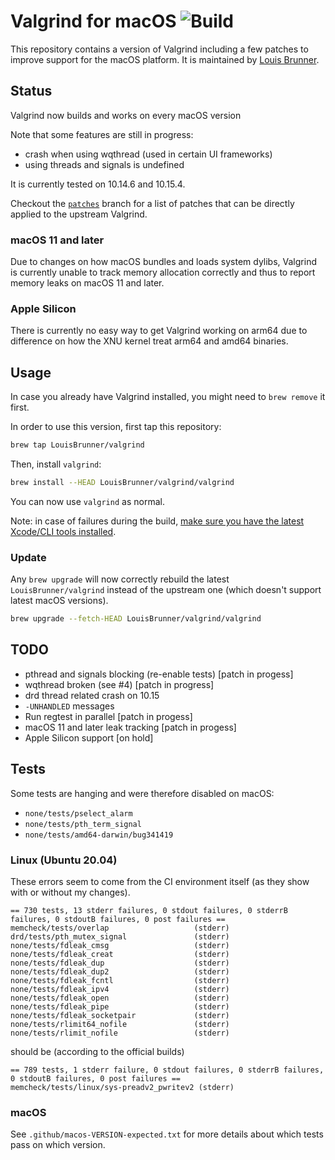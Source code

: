 # Valgrind for macOS ![Build](https://github.com/LouisBrunner/valgrind-macos/workflows/Build/badge.svg)

This repository contains a version of Valgrind including a few patches to improve support for the macOS platform. It is maintained by [Louis Brunner](https://github.com/LouisBrunner).

## Status

Valgrind now builds and works on every macOS version

Note that some features are still in progress:

- crash when using wqthread (used in certain UI frameworks)
- using threads and signals is undefined

It is currently tested on 10.14.6 and 10.15.4.

Checkout the [`patches`](https://github.com/LouisBrunner/valgrind-macos/commits/patches) branch for a list of patches that can be directly applied to the upstream Valgrind.

### macOS 11 and later

Due to changes on how macOS bundles and loads system dylibs, Valgrind is currently unable to track memory allocation correctly and thus to report memory leaks on macOS 11 and later.

### Apple Silicon

There is currently no easy way to get Valgrind working on arm64 due to difference on how the XNU kernel treat arm64 and amd64 binaries.

## Usage

In case you already have Valgrind installed, you might need to `brew remove` it first.

In order to use this version, first tap this repository:

```sh
brew tap LouisBrunner/valgrind
```

Then, install `valgrind`:

```sh
brew install --HEAD LouisBrunner/valgrind/valgrind
```

You can now use `valgrind` as normal.

Note: in case of failures during the build, [make sure you have the latest Xcode/CLI tools installed](https://github.com/LouisBrunner/valgrind-macos/issues/6#issuecomment-667587385).

### Update

Any `brew upgrade` will now correctly rebuild the latest `LouisBrunner/valgrind` instead of the upstream one (which doesn't support latest macOS versions).

```sh
brew upgrade --fetch-HEAD LouisBrunner/valgrind/valgrind
```

## TODO

- pthread and signals blocking (re-enable tests) [patch in progess]
- wqthread broken (see #4) [patch in progress]
- drd thread related crash on 10.15
- `-UNHANDLED` messages
- Run regtest in parallel [patch in progess]
- macOS 11 and later leak tracking [patch in progess]
- Apple Silicon support [on hold]

## Tests

Some tests are hanging and were therefore disabled on macOS:

- `none/tests/pselect_alarm`
- `none/tests/pth_term_signal`
- `none/tests/amd64-darwin/bug341419`

### Linux (Ubuntu 20.04)

These errors seem to come from the CI environment itself (as they show with or without my changes).

```
== 730 tests, 13 stderr failures, 0 stdout failures, 0 stderrB failures, 0 stdoutB failures, 0 post failures ==
memcheck/tests/overlap                   (stderr)
drd/tests/pth_mutex_signal               (stderr)
none/tests/fdleak_cmsg                   (stderr)
none/tests/fdleak_creat                  (stderr)
none/tests/fdleak_dup                    (stderr)
none/tests/fdleak_dup2                   (stderr)
none/tests/fdleak_fcntl                  (stderr)
none/tests/fdleak_ipv4                   (stderr)
none/tests/fdleak_open                   (stderr)
none/tests/fdleak_pipe                   (stderr)
none/tests/fdleak_socketpair             (stderr)
none/tests/rlimit64_nofile               (stderr)
none/tests/rlimit_nofile                 (stderr)
```

should be (according to the official builds)

```
== 789 tests, 1 stderr failure, 0 stdout failures, 0 stderrB failures, 0 stdoutB failures, 0 post failures ==
memcheck/tests/linux/sys-preadv2_pwritev2 (stderr)
```

### macOS

See `.github/macos-VERSION-expected.txt` for more details about which tests pass on which version.
